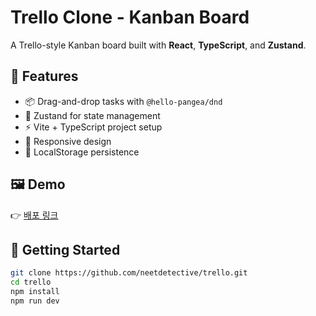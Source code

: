 # Trello Clone - Kanban Board

A Trello-style Kanban board built with **React**, **TypeScript**, and **Zustand**.

## 🔧 Features

- 📦 Drag-and-drop tasks with `@hello-pangea/dnd`
- 🧠 Zustand for state management
- ⚡ Vite + TypeScript project setup
- 📱 Responsive design
- 💾 LocalStorage persistence

## 🖼️ Demo

👉 [배포 링크](https://neetdetective.github.io/trello/)

## 🚀 Getting Started

```bash
git clone https://github.com/neetdetective/trello.git
cd trello
npm install
npm run dev
```
